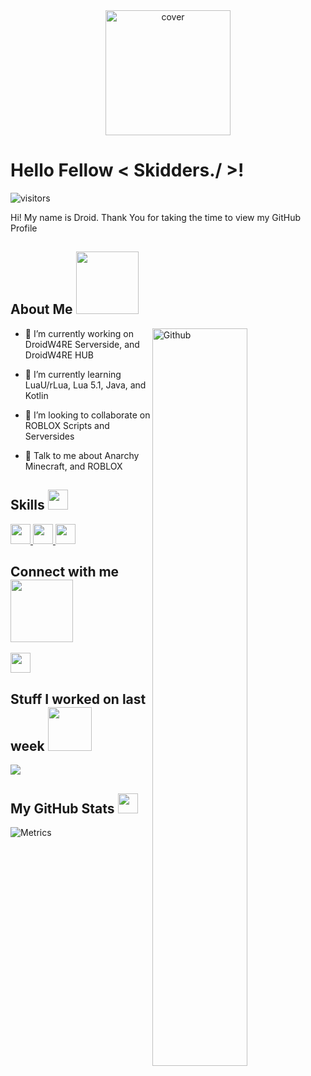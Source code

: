 <div align="center">
<img width="200px" height = "200px" src="https://encrypted-tbn0.gstatic.com/images?q=tbn:ANd9GcTq2YTlq-YjJEZx39xee9FkZdx-JxJEVukxWw:https://images-platform.99static.com//nd-iyDj8W4sbwAjo8TL8roClTOY%3D/0x0:1000x1000/fit-in/500x500/99designs-contests-attachments/81/81624/attachment_81624432&usqp=CAU" alt="cover" />
</div>

<h1> Hello Fellow < Skidders./ >! </h1>
<p align='center'>

![visitors](https://visitor-badge.glitch.me/badge?page_id=Droid-D3V.Droid-D3V)

</p>
<div size='20px'> Hi! My name is Droid. Thank You for taking the time to view my GitHub Profile
</div>

<h2> About Me <img src = "https://media0.giphy.com/media/KDDpcKigbfFpnejZs6/giphy.gif?cid=ecf05e47oy6f4zjs8g1qoiystc56cu7r9tb8a1fe76e05oty&rid=giphy.gif" width = 100px></h2>

<img width="55%" align="right" alt="Github" src="https://raw.githubusercontent.com/onimur/.github/master/.resources/git-header.svg" />


- 🔭 I’m currently working on DroidW4RE Serverside, and DroidW4RE HUB

- 🌱 I’m currently learning LuaU/rLua, Lua 5.1, Java, and Kotlin 

- 👯 I’m looking to collaborate on ROBLOX Scripts and Serversides 

- 💬 Talk to me about Anarchy Minecraft, and ROBLOX 

<h2> Skills <img src = "https://media2.giphy.com/media/QssGEmpkyEOhBCb7e1/giphy.gif?cid=ecf05e47a0n3gi1bfqntqmob8g9aid1oyj2wr3ds3mg700bl&rid=giphy.gif" width = 32px> </h2>
<a href= https://github.com/Droid-D3V?tab=repositories&q=&type=&language=discord&sort= > <img width ='32px' src ='https://raw.githubusercontent.com/rahulbanerjee26/githubAboutMeGenerator/main/icons/discord.svg'> </a>
<a href= https://github.com/Droid-D3V?tab=repositories&q=&type=&language=github&sort= > <img width ='32px' src ='https://raw.githubusercontent.com/rahulbanerjee26/githubAboutMeGenerator/main/icons/github.svg'> </a>
<a href= https://github.com/Droid-D3V?tab=repositories&q=&type=&language=youtube&sort= > <img width ='32px' src ='https://raw.githubusercontent.com/rahulbanerjee26/githubAboutMeGenerator/main/icons/youtube.svg'> </a>


<h2> Connect with me <img src='https://raw.githubusercontent.com/ShahriarShafin/ShahriarShafin/main/Assets/handshake.gif' width="100px"> </h2>
<a href = 'https://www.github.com/Droid-D3V'> <img width = '32px' align= 'center' src="https://raw.githubusercontent.com/rahulbanerjee26/githubAboutMeGenerator/main/icons/github.svg"/></a> 


<h2> Stuff I worked on last week  <img src = "https://media1.giphy.com/media/JZ40cnfnN11KycrvMF/giphy.gif?cid=ecf05e47a0n3gi1bfqntqmob8g9aid1oyj2wr3ds3mg700bl&rid=giphy.gif" width = 70px> </h2>
<a href="https://github.com/anuraghazra/github-readme-stats">
<img align="center" src="https://github-readme-stats.vercel.app/api/wakatime?username=@&compact=True"/>
</a>
<br>


<h2> My GitHub Stats <img src='https://media1.giphy.com/media/du3J3cXyzhj75IOgvA/giphy.gif?cid=ecf05e47x2g034i9pzwtzzsd3xgg2w9nr94t4tflbbgo3008&rid=giphy.gif' width='32px'> </h2>

![Metrics](https://metrics.lecoq.io/Droid-D3V?template=classic&config.timezone=America%2FToronto)



<br>
